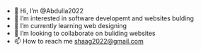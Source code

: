 - 👋 Hi, I’m @Abdulla2022
- 👀 I’m interested in software developemt and websites bulding
- 🌱 I’m currently learning web designing 
- 💞️ I’m looking to collaborate on buliding websites
- 📫 How to reach me shaag2022@gmail.com

<!---
Abdulla2022/Abdulla2022 is a ✨ special ✨ repository because its `README.md` (this file) appears on your GitHub profile.
You can click the Preview link to take a look at your changes.
--->
